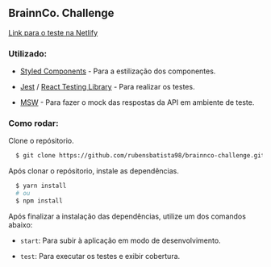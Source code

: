 ## BrainnCo. Challenge

[Link para o teste na Netlify](https://brainnco-challenge.netlify.app/)

### Utilizado:

- [Styled Components](https://styled-components.com/docs/api) - Para a estilização dos componentes.

- [Jest](https://jestjs.io/pt-BR/) / [React Testing Library](https://testing-library.com/docs/react-testing-library/intro/) - Para realizar os testes.

- [MSW](https://mswjs.io/) - Para fazer o mock das respostas da API em ambiente de teste.

### Como rodar:

Clone o repósitorio.

```bash
  $ git clone https://github.com/rubensbatista98/brainnco-challenge.git
```

Após clonar o repósitorio, instale as dependências.

```bash
  $ yarn install
  # ou
  $ npm install
```

Após finalizar a instalação das dependências, utilize um dos comandos abaixo:

- `start`: Para subir à aplicação em modo de desenvolvimento.

- `test`: Para executar os testes e exibir cobertura.
